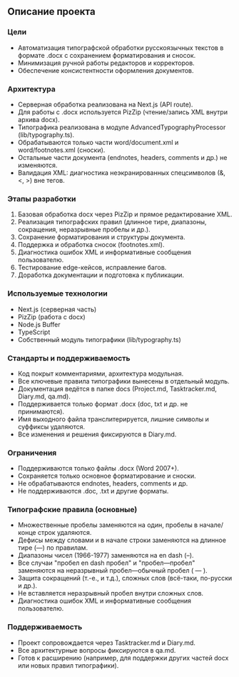 ## Описание проекта

### Цели
- Автоматизация типографской обработки русскоязычных текстов в формате .docx с сохранением форматирования и сносок.
- Минимизация ручной работы редакторов и корректоров.
- Обеспечение консистентности оформления документов.

### Архитектура
- Серверная обработка реализована на Next.js (API route).
- Для работы с .docx используется PizZip (чтение/запись XML внутри архива docx).
- Типографика реализована в модуле AdvancedTypographyProcessor (lib/typography.ts).
- Обрабатываются только части word/document.xml и word/footnotes.xml (сноски).
- Остальные части документа (endnotes, headers, comments и др.) не изменяются.
- Валидация XML: диагностика неэкранированных спецсимволов (&, <, >) вне тегов.

### Этапы разработки
1. Базовая обработка docx через PizZip и прямое редактирование XML.
2. Реализация типографских правил (длинное тире, диапазоны, сокращения, неразрывные пробелы и др.).
3. Сохранение форматирования и структуры документа.
4. Поддержка и обработка сносок (footnotes.xml).
5. Диагностика ошибок XML и информативные сообщения пользователю.
6. Тестирование edge-кейсов, исправление багов.
7. Доработка документации и подготовка к публикации.

### Используемые технологии
- Next.js (серверная часть)
- PizZip (работа с docx)
- Node.js Buffer
- TypeScript
- Собственный модуль типографики (lib/typography.ts)

### Стандарты и поддерживаемость
- Код покрыт комментариями, архитектура модульная.
- Все ключевые правила типографики вынесены в отдельный модуль.
- Документация ведётся в папке docs (Project.md, Tasktracker.md, Diary.md, qa.md).
- Поддерживается только формат .docx (doc, txt и др. не принимаются).
- Имя выходного файла транслитерируется, лишние символы и суффиксы удаляются.
- Все изменения и решения фиксируются в Diary.md.

### Ограничения
- Поддерживаются только файлы .docx (Word 2007+).
- Сохраняется только основное форматирование и сноски.
- Не обрабатываются endnotes, headers, comments и др.
- Не поддерживаются .doc, .txt и другие форматы.

### Типографские правила (основные)
- Множественные пробелы заменяются на один, пробелы в начале/конце строк удаляются.
- Дефисы между словами и в начале строки заменяются на длинное тире (—) по правилам.
- Диапазоны чисел (1966-1977) заменяются на en dash (–).
- Все случаи "пробел en dash пробел" и "пробел—пробел" заменяются на неразрывный пробел—обычный пробел ( — ).
- Защита сокращений (т.-е., и т.д.), сложных слов (всё-таки, по-русски и др.).
- Не вставляется неразрывный пробел внутри сложных слов.
- Диагностика ошибок XML и информативные сообщения пользователю.

### Поддерживаемость
- Проект сопровождается через Tasktracker.md и Diary.md.
- Все архитектурные вопросы фиксируются в qa.md.
- Готов к расширению (например, для поддержки других частей docx или новых правил типографики). 